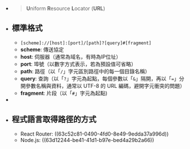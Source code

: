 - > **U**niform **R**esource **L**ocator (**URL**)
- ## 標準格式
	- `[scheme]://[host]:[port]/[path]?[query]#[fragment]`
	- **scheme**: 傳送協定
	- **host**: 伺服器（通常為域名，有時為IP位址）
	- **port**: 埠號（以數字方式表示，若為預設值可省略）
	- **path**: 路徑（以「`/`」字元區別路徑中的每一個目錄名稱）
	- **query**: 查詢（以「`?`」字元為起點，每個參數以「`&`」隔開，再以「`=`」分開參數名稱與資料，通常以 UTF-8 的 URL 編碼，避開字元衝突的問題）
	- **fragment**: 片段（以「`#`」字元為起點)
-
- ## 程式語言取得路徑的方式
	- React Router: ((63c52c81-0490-4fd0-8e49-9edda37a996d))
	- Node.js: ((63d12244-be41-41d1-b97e-bed4a29b2a66))